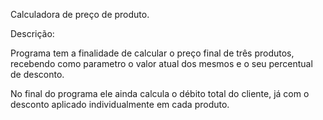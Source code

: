 Calculadora de preço de produto.

Descrição: 

Programa tem a finalidade de calcular o preço final de três produtos, recebendo como parametro o valor atual dos mesmos e o seu percentual de desconto. 

No final do programa ele ainda calcula o débito total do cliente, já com o desconto aplicado individualmente em cada produto. 

